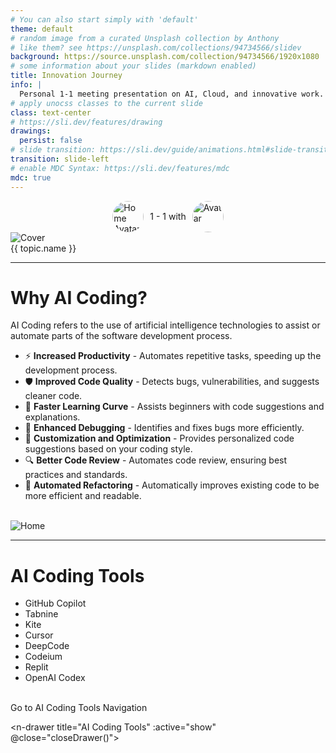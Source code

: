 ```yaml
---
# You can also start simply with 'default'
theme: default
# random image from a curated Unsplash collection by Anthony
# like them? see https://unsplash.com/collections/94734566/slidev
background: https://source.unsplash.com/collection/94734566/1920x1080
# some information about your slides (markdown enabled)
title: Innovation Journey
info: |
  Personal 1-1 meeting presentation on AI, Cloud, and innovative work.
# apply unocss classes to the current slide
class: text-center
# https://sli.dev/features/drawing
drawings:
  persist: false
# slide transition: https://sli.dev/guide/animations.html#slide-transitions
transition: slide-left
# enable MDC Syntax: https://sli.dev/features/mdc
mdc: true
---
```



<div style="display: flex; align-items: center; justify-content: center;">
  <img src="./images/home.png" alt="Home Avatar" style="width: 50px; height: 50px; border-radius: 50%; margin-right: 10px;">
  1 - 1 with 
  <img src="./images/coca-cola.jpg" alt="Avatar" style="width: 50px; height: 50px; border-radius: 50%; margin-left: 10px;">
</div>

<div class="grid grid-cols-3 gap-4 mt-10">
  <div v-for="(topic, index) in topics" :key="topic.name" 
       class="relative h-64 cursor-pointer group perspective">
    <div class="absolute inset-0 transition-all duration-500 preserve-3d group-hover:[transform:rotateY(180deg)]">
      <div class="absolute inset-0 backface-hidden">
        <img src="./images/coca-cola.jpg" alt="Cover" class="w-full h-full object-cover rounded-lg shadow-lg">
      </div>
      <div class="absolute inset-0 backface-hidden [transform:rotateY(180deg)] bg-gray-100 rounded-lg shadow-lg 
                  flex items-center justify-center text-2xl font-bold text-gray-800">
        <span @click="navigateTo(topic.slideIndex)" class="cursor-pointer">{{ topic.name }}</span>
      </div>
    </div>
  </div>
</div>

<script setup>
const topics = [
  { name: "AI Coding", slideIndex: 2 },
  { name: "Laaa's Evil Idea", slideIndex: 5 },
  { name: "New Way Delivery", slideIndex: 6 }
];

const navigateTo = (slideIndex) => {
  $slidev.nav.go(slideIndex);
};
</script>

<style>
.perspective { perspective: 1000px; }
.backface-hidden { backface-visibility: hidden; }
.preserve-3d { transform-style: preserve-3d; }
</style>


---

# Why AI Coding?

AI Coding refers to the use of artificial intelligence technologies to assist or automate parts of the software development process.
<br>
- ⚡ **Increased Productivity** - Automates repetitive tasks, speeding up the development process.
- 🛡️ **Improved Code Quality** - Detects bugs, vulnerabilities, and suggests cleaner code.
- 🚀 **Faster Learning Curve** - Assists beginners with code suggestions and explanations.
- 🐞 **Enhanced Debugging** - Identifies and fixes bugs more efficiently.
- 🧠 **Customization and Optimization** - Provides personalized code suggestions based on your coding style.
- 🔍 **Better Code Review** - Automates code review, ensuring best practices and standards.
- 🔧 **Automated Refactoring** - Automatically improves existing code to be more efficient and readable.
<br>

<div class="fixed bottom-5 right-5 p-2 bg-white rounded-full shadow-md hover:bg-gray-100 transition-colors cursor-pointer" @click="$slidev.nav.go(1)">
  <img src="./images/home.png" alt="Home" class="w-8 h-8">
</div>


---

# AI Coding Tools

- GitHub Copilot
- Tabnine
- Kite
- Cursor
- DeepCode
- Codeium
- Replit
- OpenAI Codex

<br />

<n-space>
  <span class="color-gray" @mouseover="showDrawer()">Go to AI Coding Tools Navigation</span>

  <n-drawer title="AI Coding Tools" :active="show" @close="closeDrawer()">
    <iframe width="1400" height="100%" :src="url" frameborder="0"></iframe>
  </n-drawer>
</n-space>


<script setup>
  import { ref } from 'vue'
  const show = ref(false)
  const url = ref('')

  function showDrawer() {
    show.value = true
    //url.value = 'https://pnpm.io/zh/motivation'
    url.value = 'http://localhost:8080'
  }

  function closeDrawer() {
    show.value = false
  }

</script>

<div class="fixed bottom-5 right-5 p-2 bg-white rounded-full shadow-md hover:bg-gray-100 transition-colors cursor-pointer" @click="$slidev.nav.go(1)">
  <img src="./images/home.png" alt="Home" class="w-8 h-8">
</div>

---

# My AI Coding Experience

- EEE Formula Development --- Coco
- Draw PlantUML Diagram
- Draw Canvas ICON
- Develop Script for Script Runner
- Develop Web Tool
- Write PPT via slidev

<div class="fixed bottom-5 right-5 p-2 bg-white rounded-full shadow-md hover:bg-gray-100 transition-colors cursor-pointer" @click="$slidev.nav.go(1)">
  <img src="./images/home.png" alt="Home" class="w-8 h-8">
</div>

---

# Laaa's Evil Idea

- Cloud technologies you're working with
- Innovative cloud solutions
- Impact on the business

<div class="fixed bottom-5 right-5 p-2 bg-white rounded-full shadow-md hover:bg-gray-100 transition-colors cursor-pointer" @click="$slidev.nav.go(1)">
  <img src="./images/home.png" alt="Home" class="w-8 h-8">
</div>

---

# Amazing Work

- Highlight your most impressive projects
- Key achievements and innovations
- Future goals and aspirations

<div class="fixed bottom-5 right-5 p-2 bg-white rounded-full shadow-md hover:bg-gray-100 transition-colors cursor-pointer" @click="$slidev.nav.go(1)">
  <img src="./images/home.png" alt="Home" class="w-8 h-8">
</div>
---

# Diagrams

You can create diagrams / graphs from textual descriptions, directly in your Markdown.

<div class="grid grid-cols-4 gap-5 pt-4 -mb-6">

```mermaid {scale: 0.5, alt: 'A simple sequence diagram'}
sequenceDiagram
    Alice->John: Hello John, how are you?
    Note over Alice,John: A typical interaction
```

```mermaid {theme: 'neutral', scale: 0.8}
graph TD
B[Text] --> C{Decision}
C -->|One| D[Result 1]
C -->|Two| E[Result 2]
```

```mermaid
mindmap
  root((mindmap))
    Origins
      Long history
      ::icon(fa fa-book)
      Popularisation
        British popular psychology author Tony Buzan
    Research
      On effectiveness<br/>and features
      On Automatic creation
        Uses
            Creative techniques
            Strategic planning
            Argument mapping
    Tools
      Pen and paper
      Mermaid
```

```plantuml {scale: 0.7}
@startuml

package "Some Group" {
  HTTP - [First Component]
  [Another Component]
}

node "Other Groups" {
  FTP - [Second Component]
  [First Component] --> FTP
}

cloud {
  [Example 1]
}

database "MySql" {
  folder "This is my folder" {
    [Folder 3]
  }
  frame "Foo" {
    [Frame 4]
  }
}

[Another Component] --> [Example 1]
[Example 1] --> [Folder 3]
[Folder 3] --> [Frame 4]

@enduml
```

</div>

Learn more: [Mermaid Diagrams](https://sli.dev/features/mermaid) and [PlantUML Diagrams](https://sli.dev/features/plantuml)

---
layout: iframe

# the web page source
url: http://localhost:8080/
---

---

## 抽屉功能

功能：嵌入 iframe 等内容

<br />

<n-space>
  <span class="color-gray" @mouseover="showDrawer()">鼠标悬浮此处打开抽屉</span>

  <n-drawer title="AI Coding Tools" :active="show" @close="closeDrawer()">
    <iframe width="1400" height="100%" :src="url" frameborder="0"></iframe>
  </n-drawer>
</n-space>


<script setup>
  import { ref } from 'vue'
  const show = ref(false)
  const url = ref('')

  function showDrawer() {
    show.value = true
    //url.value = 'https://pnpm.io/zh/motivation'
    url.value = 'http://localhost:8080'
  }

  function closeDrawer() {
    show.value = false
  }

</script>
